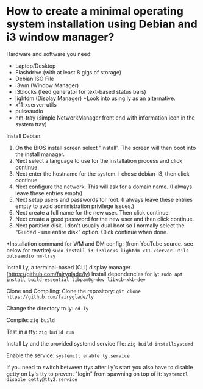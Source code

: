 # How to create a minimal operating system installation using Debian and i3 window manager?

Hardware and software you need:
- Laptop/Desktop
- Flashdrive (with at least 8 gigs of storage)
- Debian ISO File
- i3wm (Window Manager)
- i3blocks (feed generator for text-based status bars)
- lightdm (Display Manager) *Look into using ly as an alternative.
- x11-xserver-utils 
- pulseaudio
- nm-tray (simple NetworkManager front end with information icon in the system tray)

Install Debian:
1. On the BIOS install screen select "Install". The screen will then boot into the install manager. 
2. Next select a language to use for the installation process and click continue. 
3. Next enter the hostname for the system. I chose debian-i3, then click continue.
4. Next configure the network. This will ask for a domain name. (I always leave these entries empty)
5. Next setup users and passwords for root. (I always leave these entries empty to avoid administration privilege issues.)
6. Next create a full name for the new user. Then click continue.
7. Next create a good password for the new user and then click continue.
8. Next partition disk. I don't usually dual boot so I normally select the "Guided - use entire disk" option. Click continue when done. 

*Installation command for WM and DM config: (from YouTube source. see below for rewrite)
`sudo install i3 i3blocks lightdm x11-xserver-utils pulseaudio nm-tray`


Install Ly, a terminal-based (CLI) display manager. (https://github.com/fairyglade/ly)
Install dependencies for ly:
`sudo apt install build-essential libpam0g-dev libxcb-xkb-dev`

Clone and Compiling:
Clone the repository:
`git clone https://github.com/fairyglade/ly`

Change the directory to ly:
`cd ly`

Compile:
`zig build`

Test in a tty:
`zig build run`

Install Ly and the provided systemd service file:
`zig build installsystemd`

Enable the service:
`systemctl enable ly.service` 

If you need to switch between ttys after Ly's start you also have to disable getty on Ly's tty to prevent "login" from spawning on top of it:
`systemctl disable getty@tty2.service`
